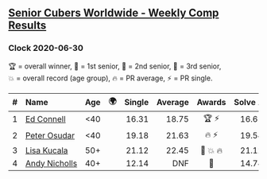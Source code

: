 <style>table {white-space: nowrap;}</style>
<link rel="stylesheet" type="text/css" href="/scw-comp/css/flags.css" />

## [Senior Cubers Worldwide - Weekly Comp Results](/scw-comp/results/)
### Clock 2020-06-30

<span style="white-space: nowrap;">🏆 = overall winner</span>, <span style="white-space: nowrap;">🥇 = 1st senior</span>, <span style="white-space: nowrap;">🥈 = 2nd senior</span>, <span style="white-space: nowrap;">🥉 = 3rd senior</span>, <span style="white-space: nowrap;">💥 = overall record (age group)</span>, <span style="white-space: nowrap;">🔥 = PR average</span>, <span style="white-space: nowrap;">⚡ = PR single</span>.

| # | Name | Age | 🌍 | Single | Average | Awards | Solve 1 | Solve 2 | Solve 3 | Solve 4 | Solve 5 | Video |
| :--: | :-- | :--: | :--: | --: | --: | :--: | --: | --: | --: | --: | --: | :-- |
| 1 | [Ed Connell](../../persons/ed_connell/clock.md) | <40 | <i class="flag flag-IE" /> | 16.31 | 18.75 | 🏆 ⚡ | 16.61 | 19.10 | 20.65 | 20.54 | 16.31 | [Desktop](https://www.facebook.com/events/1716512181834525/permalink/1720527314766345) / [Mobile](https://m.facebook.com/events/1716512181834525?view=permalink&id=1720527314766345) |
| 2 | [Peter Osudar](../../persons/peter_osudar/clock.md) | <40 | <i class="flag flag-CA" /> | 19.18 | 21.63 | 🔥 ⚡ | 19.54 | 21.00 | 33.77 | 24.36 | 19.18 | [Desktop](https://www.facebook.com/events/1716512181834525/permalink/1716739918478418) / [Mobile](https://m.facebook.com/events/1716512181834525?view=permalink&id=1716739918478418) |
| 3 | [Lisa Kucala](../../persons/lisa_kucala/clock.md) | 50+ | <i class="flag flag-US" /> | 21.12 | 22.45 | 🥇 💥 🔥 | 21.12 | 35.81 | 21.89 | 22.41 | 23.05 | [Desktop](https://www.facebook.com/events/1716512181834525/permalink/1723076847844725) / [Mobile](https://m.facebook.com/events/1716512181834525?view=permalink&id=1723076847844725) |
| 4 | [Andy Nicholls](../../persons/andy_nicholls/clock.md) | 40+ | <i class="flag flag-GB" /> | 12.14 | DNF | 🥈 | 14.74 | 16.79 | DNF | DNF | 12.14 | [Desktop](https://www.facebook.com/events/1716512181834525/permalink/1718868751598868) / [Mobile](https://m.facebook.com/events/1716512181834525?view=permalink&id=1718868751598868) |

<!-- Global site tag (gtag.js) - Google Analytics -->
<script async src="https://www.googletagmanager.com/gtag/js?id=UA-86348435-3"></script>
<script>window.dataLayer = window.dataLayer || []; function gtag() {dataLayer.push(arguments);} gtag('js', new Date()); gtag('config', 'UA-86348435-3');</script>
